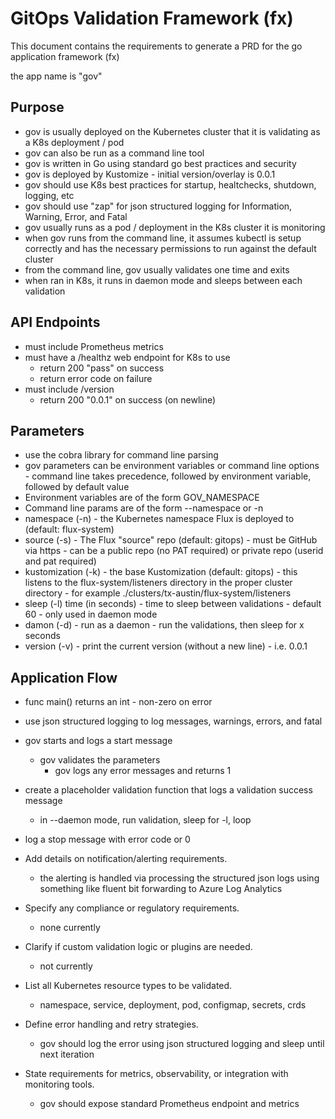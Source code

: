 # GitOps Validation Framework (fx)

This document contains the requirements to generate a PRD for the go application framework (fx)

the app name is "gov"

## Purpose

- gov is usually deployed on the Kubernetes cluster that it is validating as a K8s deployment / pod
- gov can also be run as a command line tool
- gov is written in Go using standard go best practices and security
- gov is deployed by Kustomize - initial version/overlay is 0.0.1
- gov should use K8s best practices for startup, healtchecks, shutdown, logging, etc
- gov should use "zap" for json structured logging for Information, Warning, Error, and Fatal
- gov usually runs as a pod / deployment in the K8s cluster it is monitoring
- when gov runs from the command line, it assumes kubectl is setup correctly and has the necessary permissions to run against the default cluster
- from the command line, gov usually validates one time and exits
- when ran in K8s, it runs in daemon mode and sleeps between each validation

## API Endpoints
- must include Prometheus metrics
- must have a /healthz web endpoint for K8s to use
  - return 200 "pass" on success
  - return error code on failure
- must include /version
  - return 200 "0.0.1" on success (on newline)

## Parameters

- use the cobra library for command line parsing
- gov parameters can be environment variables or command line options - command line takes precedence, followed by environment variable, followed by default value
- Environment variables are of the form GOV_NAMESPACE
- Command line params are of the form --namespace or -n
- namespace (-n) - the Kubernetes namespace Flux is deployed to (default: flux-system)
- source (-s) - The Flux "source" repo (default: gitops) - must be GitHub via https - can be a public repo (no PAT required) or private repo (userid and pat required)
- kustomization (-k) - the base Kustomization (default: gitops) - this listens to the flux-system/listeners directory in the proper cluster directory - for example ./clusters/tx-austin/flux-system/listeners
- sleep (-l) time (in seconds) - time to sleep between validations - default 60 - only used in daemon mode
- damon (-d) - run as a daemon - run the validations, then sleep for x seconds
- version (-v) - print the current version (without a new line) - i.e. 0.0.1

## Application Flow

- func main() returns an int - non-zero on error
- use json structured logging to log messages, warnings, errors, and fatal
- gov starts and logs a start message
  - gov validates the parameters
    - gov logs any error messages and returns 1
- create a placeholder validation function that logs a validation success message
  - in --daemon mode, run validation, sleep for -l, loop
- log a stop message with error code or 0

- Add details on notification/alerting requirements.
    - the alerting is handled via processing the structured json logs using something like fluent bit forwarding to Azure Log Analytics
- Specify any compliance or regulatory requirements.
    - none currently
- Clarify if custom validation logic or plugins are needed.
    - not currently
- List all Kubernetes resource types to be validated.
    - namespace, service, deployment, pod, configmap, secrets, crds
- Define error handling and retry strategies.
    - gov should log the error using json structured logging and sleep until next iteration
- State requirements for metrics, observability, or integration with monitoring tools.
    - gov should expose standard Prometheus endpoint and metrics
